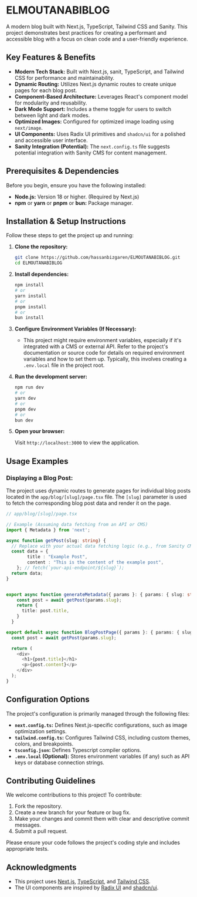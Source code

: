 # ELMOUTANABIBLOG

A modern blog built with Next.js, TypeScript, Tailwind CSS and Sanity. This project demonstrates best practices for creating a performant and accessible blog with a focus on clean code and a user-friendly experience.

## Key Features & Benefits

*   **Modern Tech Stack:** Built with Next.js, sanit, TypeScript, and Tailwind CSS for performance and maintainability.
*   **Dynamic Routing:** Utilizes Next.js dynamic routes to create unique pages for each blog post.
*   **Component-Based Architecture:** Leverages React's component model for modularity and reusability.
*   **Dark Mode Support:** Includes a theme toggle for users to switch between light and dark modes.
*   **Optimized Images:** Configured for optimized image loading using `next/image`.
*   **UI Components:** Uses Radix UI primitives and `shadcn/ui` for a polished and accessible user interface.
*   **Sanity Integration (Potential):** The `next.config.ts` file suggests potential integration with Sanity CMS for content management.

## Prerequisites & Dependencies

Before you begin, ensure you have the following installed:

*   **Node.js:**  Version 18 or higher.  (Required by Next.js)
*   **npm** or **yarn** or **pnpm** or **bun:**  Package manager.

## Installation & Setup Instructions

Follow these steps to get the project up and running:

1.  **Clone the repository:**

    ```bash
    git clone https://github.com/hassanbizgaren/ELMOUTANABIBLOG.git
    cd ELMOUTANABIBLOG
    ```

2.  **Install dependencies:**

    ```bash
    npm install
    # or
    yarn install
    # or
    pnpm install
    # or
    bun install
    ```

3.  **Configure Environment Variables (If Necessary):**

    - This project might require environment variables, especially if it's integrated with a CMS or external API.  Refer to the project's documentation or source code for details on required environment variables and how to set them up.  Typically, this involves creating a `.env.local` file in the project root.

4.  **Run the development server:**

    ```bash
    npm run dev
    # or
    yarn dev
    # or
    pnpm dev
    # or
    bun dev
    ```

5.  **Open your browser:**

    Visit `http://localhost:3000` to view the application.

## Usage Examples

### Displaying a Blog Post:

The project uses dynamic routes to generate pages for individual blog posts located in the `app/blog/[slug]/page.tsx` file.  The `[slug]` parameter is used to fetch the corresponding blog post data and render it on the page.

```typescript
// app/blog/[slug]/page.tsx

// Example (Assuming data fetching from an API or CMS)
import { Metadata } from 'next';

async function getPost(slug: string) {
  // Replace with your actual data fetching logic (e.g., from Sanity CMS)
  const data = {
        title : "Example Post",
        content : "This is the content of the example post",
    }; // fetch(`your-api-endpoint/${slug}`);
  return data;
}


export async function generateMetadata({ params }: { params: { slug: string } }): Promise<Metadata> {
    const post = await getPost(params.slug);
    return {
      title: post.title,
    }
  }

export default async function BlogPostPage({ params }: { params: { slug: string } }) {
  const post = await getPost(params.slug);

  return (
    <div>
      <h1>{post.title}</h1>
      <p>{post.content}</p>
    </div>
  );
}
```

## Configuration Options

The project's configuration is primarily managed through the following files:

*   **`next.config.ts`:**  Defines Next.js-specific configurations, such as image optimization settings.
*   **`tailwind.config.ts`:**  Configures Tailwind CSS, including custom themes, colors, and breakpoints.
*   **`tsconfig.json`:** Defines Typescript compiler options.
*   **`.env.local` (Optional):**  Stores environment variables (if any) such as API keys or database connection strings.

## Contributing Guidelines

We welcome contributions to this project!  To contribute:

1.  Fork the repository.
2.  Create a new branch for your feature or bug fix.
3.  Make your changes and commit them with clear and descriptive commit messages.
4.  Submit a pull request.

Please ensure your code follows the project's coding style and includes appropriate tests.


## Acknowledgments

*   This project uses [Next.js](https://nextjs.org), [TypeScript](https://www.typescriptlang.org/), and [Tailwind CSS](https://tailwindcss.com/).
*   The UI components are inspired by [Radix UI](https://www.radix-ui.com/) and [shadcn/ui](https://ui.shadcn.com/).
